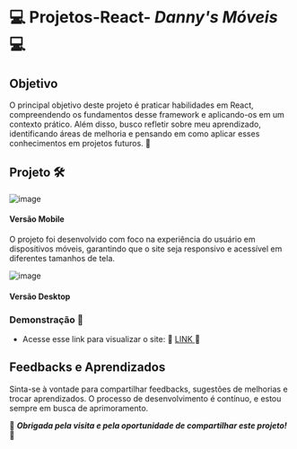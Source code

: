 
# 💻 Projetos-React- ***Danny's Móveis***💻


 ## Objetivo

O principal objetivo deste projeto é praticar habilidades em React, compreendendo os fundamentos desse framework e aplicando-os em um contexto prático. Além disso, busco refletir sobre meu aprendizado, identificando áreas de melhoria e pensando em como aplicar esses conhecimentos em projetos futuros. 🎯



## Projeto 🛠️

![image](https://github.com/DannyCMMarques/DannyLojaMoveis-React/assets/147952313/f8c50a56-6409-4dbb-a50e-38fb8dc12ba1)


#### Versão Mobile

O projeto foi desenvolvido com foco na experiência do usuário em dispositivos móveis, garantindo que o site seja responsivo e acessível em diferentes tamanhos de tela.

 ![image](https://github.com/DannyCMMarques/DannyLojaMoveis-React/assets/147952313/5a206b7b-96a1-4efa-a0b9-1284785ffd31)

#### Versão Desktop 

  ### Demonstração 📱
* Acesse esse link para visualizar o site:
🌠 [LINK ](https://dannysmoveisreact.netlify.app/) 🌠

## Feedbacks e Aprendizados
Sinta-se à vontade para compartilhar feedbacks, sugestões de melhorias e trocar aprendizados. O processo de desenvolvimento é contínuo, e estou sempre em busca de aprimoramento.

🤍 ***Obrigada pela visita e pela oportunidade de compartilhar este projeto!*** 🤍


